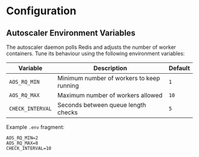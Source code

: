 # Configuration

## Autoscaler Environment Variables

The autoscaler daemon polls Redis and adjusts the number of worker
containers. Tune its behaviour using the following environment
variables:

| Variable | Description | Default |
|----------|-------------|---------|
| `AOS_RQ_MIN` | Minimum number of workers to keep running | `1` |
| `AOS_RQ_MAX` | Maximum number of workers allowed | `10` |
| `CHECK_INTERVAL` | Seconds between queue length checks | `5` |

Example `.env` fragment:

```env
AOS_RQ_MIN=2
AOS_RQ_MAX=8
CHECK_INTERVAL=10
```
